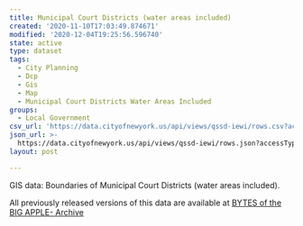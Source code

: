 ```yaml
---
title: Municipal Court Districts (water areas included)
created: '2020-11-10T17:03:49.874671'
modified: '2020-12-04T19:25:56.596740'
state: active
type: dataset
tags:
  - City Planning
  - Dcp
  - Gis
  - Map
  - Municipal Court Districts Water Areas Included
groups:
  - Local Government
csv_url: 'https://data.cityofnewyork.us/api/views/qssd-iewi/rows.csv?accessType=DOWNLOAD'
json_url: >-
  https://data.cityofnewyork.us/api/views/qssd-iewi/rows.json?accessType=DOWNLOAD
layout: post

---
```

GIS data: Boundaries of Municipal Court Districts (water areas included).

All previously released versions of this data are available at <a href="https://www1.nyc.gov/site/planning/data-maps/open-data/bytes-archive.page?sorts[year]=0">BYTES of the BIG APPLE- Archive</a>
